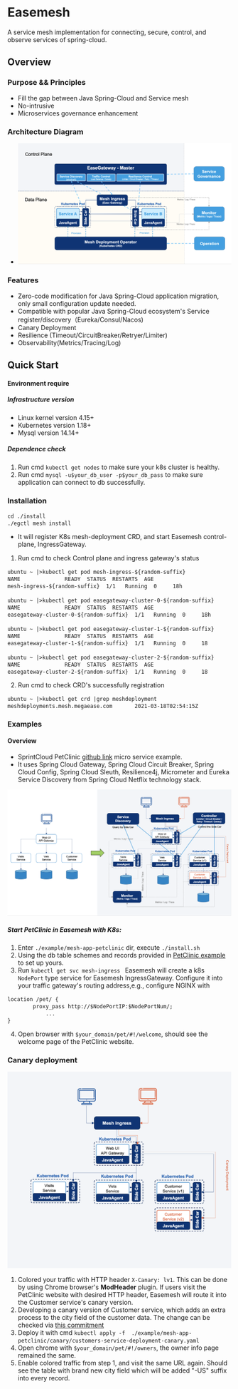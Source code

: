 # Easemesh
A service mesh implementation for connecting, secure, control, and observe services of spring-cloud.

## Overview 
### Purpose && Principles
* Fill the gap between Java Spring-Cloud and Service mesh 
* No-intrusive
* Microservices governance enhancement

### Architecture Diagram
* ![The architecture diagram](/imgs/architecture.png)
### Features
* Zero-code modification for Java Spring-Cloud application migration, only small configuration update needed.
* Compatible with popular Java Spring-Cloud ecosystem's Service register/discovery（Eureka/Consul/Nacos)
* Canary Deployment
* Resilience (Timeout/CircuitBreaker/Retryer/Limiter)
* Observability(Metrics/Tracing/Log)

## Quick Start
#### Environment require
##### Infrastructure version
* Linux kernel version 4.15+
* Kubernetes version 1.18+
* Mysql version 14.14+
#####  Dependence check
1. Run cmd `kubectl get nodes` to make sure your k8s cluster is healthy. 
2. Run cmd `mysql -u$your_db_user -p$your_db_pass` to make sure application can connect to db successfully. 

### Installation
```
cd ./install
./egctl mesh install
```
* It will register K8s mesh-deployment CRD, and start Easemesh control-plane, IngressGateway.
1. Run cmd to check Control plane and ingress gateway's status 
```
ubuntu ~ |>kubectl get pod mesh-ingress-${random-suffix}   
NAME              READY  STATUS  RESTARTS  AGE
mesh-ingress-${random-suffix}  1/1   Running  0     18h

ubuntu ~ |>kubectl get pod easegateway-cluster-0-${random-suffix}
NAME              READY  STATUS  RESTARTS  AGE
easegateway-cluster-0-${random-suffix}  1/1   Running  0     18h

ubuntu ~ |>kubectl get pod easegateway-cluster-1-${random-suffix}
NAME              READY  STATUS  RESTARTS  AGE
easegateway-cluster-1-${random-suffix}  1/1   Running  0     18

ubuntu ~ |>kubectl get pod easegateway-cluster-2-${random-suffix}
NAME              READY  STATUS  RESTARTS  AGE
easegateway-cluster-2-${random-suffix}  1/1   Running  0     18
```
2. Run cmd to check CRD's successfully registration
```
ubuntu ~ |>kubectl get crd |grep meshdeployment              
meshdeployments.mesh.megaease.com       2021-03-18T02:54:15Z
```
### Examples 
#### Overview
* SprintCloud PetClinic  [github link](https://github.com/spring-petclinic/spring-petclinic-cloud) micro service example.
* It uses Spring Cloud Gateway, Spring Cloud Circuit Breaker, Spring Cloud Config, Spring Cloud Sleuth, Resilience4j, Micrometer and Eureka Service Discovery from Spring Cloud Netflix technology stack.

![The topology migration diagram](imgs/topology-migration.png)


##### Start PetClinic in Easemesh with K8s:

1. Enter `./example/mesh-app-petclinic` dir, execute `./install.sh `
2. Using the db table schemes and records provided in [PetClinic example](https://github.com/spring-projects/spring-petclinic/tree/main/src/main/resources/db/mysql) to set up yours.
3. Run `kubectl get svc mesh-ingress `
Easemesh will create a k8s `NodePort` type service for Easemesh IngressGateway. Configure it into your traffic gateway's routing address,e.g., configure NGINX with
```
location /pet/ {
        proxy_pass http://$NodePortIP:$NodePortNum/;
            ...
}

```
4. Open browser with `$your_domain/pet/#!/welcome`, should see the welcome page of the PetClinic website. 

### Canary deployment

![EaseMesh Canary topology](./imgs/canary-deployment.png)

1. Colored your traffic with HTTP header `X-Canary: lv1`. This can be done by using Chrome browser's **ModHeader** plugin. If users visit the PetClinic website with desired HTTP header, Easemesh will route it into the Customer service's canary version. 
2. Developing a canary version of Customer service, which adds an  extra process to the city field of the customer data. The change can be checked via [this commitment](https://github.com/akwei/spring-petclinic-cloud/commit/3be54a2c7e63c955990cbc1e78dab029b516a3ec)
3. Deploy it with cmd `kubectl apply -f  ./example/mesh-app-petclinic/canary/customers-service-deployment-canary.yaml`
4. Open chrome with `$your_domain/pet/#!/owners`, the owner info page remained the same.
5. Enable colored traffic from step 1, and visit the same URL again. Should see the table with brand new city field which will be added "-US" suffix into every record. 

